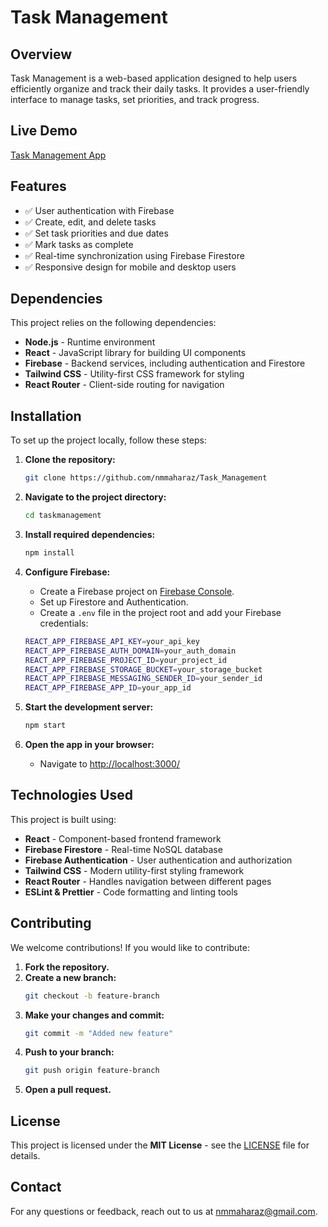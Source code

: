 # Task Management

## Overview

Task Management is a web-based application designed to help users efficiently organize and track their daily tasks. It provides a user-friendly interface to manage tasks, set priorities, and track progress.

## Live Demo

[Task Management App](#) <!-- Replace # with the actual live demo URL -->

## Features

- ✅ User authentication with Firebase  
- ✅ Create, edit, and delete tasks  
- ✅ Set task priorities and due dates  
- ✅ Mark tasks as complete  
- ✅ Real-time synchronization using Firebase Firestore  
- ✅ Responsive design for mobile and desktop users  

## Dependencies

This project relies on the following dependencies:

- **Node.js** - Runtime environment  
- **React** - JavaScript library for building UI components  
- **Firebase** - Backend services, including authentication and Firestore  
- **Tailwind CSS** - Utility-first CSS framework for styling  
- **React Router** - Client-side routing for navigation  

## Installation

To set up the project locally, follow these steps:

1. **Clone the repository:**
   ```sh
   git clone https://github.com/nmmaharaz/Task_Management
   ```
   
2. **Navigate to the project directory:**
   ```sh
   cd taskmanagement
   ```

3. **Install required dependencies:**
   ```sh
   npm install
   ```

4. **Configure Firebase:**
   - Create a Firebase project on [Firebase Console](https://console.firebase.google.com/).
   - Set up Firestore and Authentication.
   - Create a `.env` file in the project root and add your Firebase credentials:

   ```sh
   REACT_APP_FIREBASE_API_KEY=your_api_key
   REACT_APP_FIREBASE_AUTH_DOMAIN=your_auth_domain
   REACT_APP_FIREBASE_PROJECT_ID=your_project_id
   REACT_APP_FIREBASE_STORAGE_BUCKET=your_storage_bucket
   REACT_APP_FIREBASE_MESSAGING_SENDER_ID=your_sender_id
   REACT_APP_FIREBASE_APP_ID=your_app_id
   ```

5. **Start the development server:**
   ```sh
   npm start
   ```

6. **Open the app in your browser:**
   - Navigate to [http://localhost:3000/](http://localhost:3000/)

## Technologies Used

This project is built using:

- **React** - Component-based frontend framework  
- **Firebase Firestore** - Real-time NoSQL database  
- **Firebase Authentication** - User authentication and authorization  
- **Tailwind CSS** - Modern utility-first styling framework  
- **React Router** - Handles navigation between different pages  
- **ESLint & Prettier** - Code formatting and linting tools  

## Contributing

We welcome contributions! If you would like to contribute:

1. **Fork the repository.**  
2. **Create a new branch:**  
   ```sh
   git checkout -b feature-branch
   ```
3. **Make your changes and commit:**  
   ```sh
   git commit -m "Added new feature"
   ```
4. **Push to your branch:**  
   ```sh
   git push origin feature-branch
   ```
5. **Open a pull request.**

## License

This project is licensed under the **MIT License** - see the [LICENSE](LICENSE) file for details.

## Contact

For any questions or feedback, reach out to us at [nmmaharaz@gmail.com](mailto:nmmaharaz@gmail.com).
